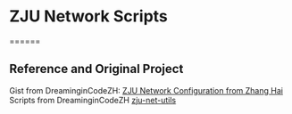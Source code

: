 # ZJU Network Scripts
======
## Reference and Original Project
Gist from DreaminginCodeZH: [ZJU Network Configuration from Zhang Hai](https://gist.github.com/DreaminginCodeZH/59c3a9a8d781639472e3ad6998b903c4)
Scripts from DreaminginCodeZH [zju-net-utils](https://github.com/DreaminginCodeZH/zju-net-utils)
